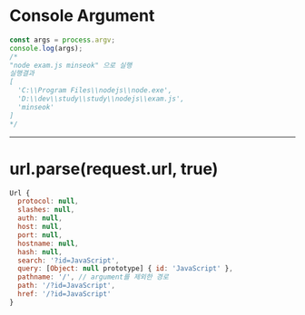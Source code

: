 # Console Argument

```javascript
const args = process.argv;
console.log(args);
/*
"node exam.js minseok" 으로 실행
실행결과
[
  'C:\\Program Files\\nodejs\\node.exe',
  'D:\\dev\\study\\study\\nodejs\\exam.js',
  'minseok'
]
*/
```

---

# url.parse(request.url, true)

```javascript
Url {
  protocol: null,
  slashes: null,
  auth: null,
  host: null,
  port: null,
  hostname: null,
  hash: null,
  search: '?id=JavaScript',
  query: [Object: null prototype] { id: 'JavaScript' },
  pathname: '/', // argument를 제외한 경로
  path: '/?id=JavaScript',
  href: '/?id=JavaScript'
}
```
